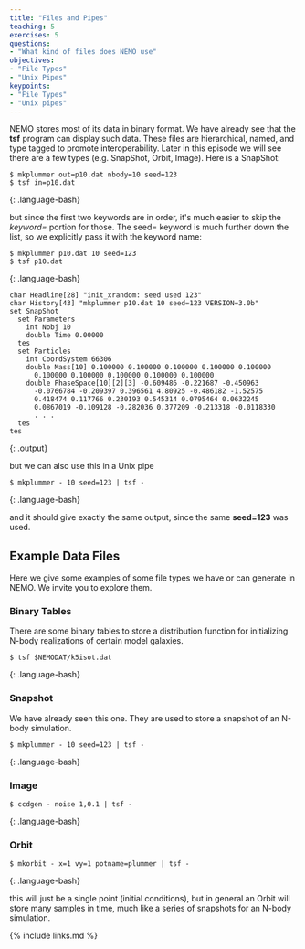 ```yaml
---
title: "Files and Pipes"
teaching: 5
exercises: 5
questions:
- "What kind of files does NEMO use"
objectives:
- "File Types"
- "Unix Pipes"
keypoints:
- "File Types"
- "Unix pipes"
---
```



NEMO stores most of its data in binary format.  We have already see that the **tsf** program can
display such data. These files are hierarchical, named, and type tagged to promote interoperability.
Later in this episode we will see there are a few types (e.g. SnapShot, Orbit, Image). Here is
a SnapShot:

~~~
$ mkplummer out=p10.dat nbody=10 seed=123
$ tsf in=p10.dat
~~~
{: .language-bash}

but since the first two keywords are in order, it's much easier to skip the *keyword=* portion for
those. The seed= keyword is much further down the list, so we explicitly pass it with the keyword
name:

~~~
$ mkplummer p10.dat 10 seed=123
$ tsf p10.dat
~~~
{: .language-bash}


~~~
char Headline[28] "init_xrandom: seed used 123"
char History[43] "mkplummer p10.dat 10 seed=123 VERSION=3.0b"
set SnapShot
  set Parameters
    int Nobj 10 
    double Time 0.00000 
  tes
  set Particles
    int CoordSystem 66306 
    double Mass[10] 0.100000 0.100000 0.100000 0.100000 0.100000 
      0.100000 0.100000 0.100000 0.100000 0.100000 
    double PhaseSpace[10][2][3] -0.609486 -0.221687 -0.450963 
      -0.0766784 -0.209397 0.396561 4.80925 -0.486182 -1.52575 
      0.418474 0.117766 0.230193 0.545314 0.0795464 0.0632245 
      0.0867019 -0.109128 -0.282036 0.377209 -0.213318 -0.0118330 
      . . .
  tes
tes
~~~
{: .output}

but we can also use this in a Unix pipe 

~~~
$ mkplummer - 10 seed=123 | tsf -
~~~
{: .language-bash}

and it should give exactly the same output, since the same **seed=123** was used.









## Example Data Files

Here we give some examples of some file types we have or can generate in NEMO. We invite you
to explore them.

### Binary Tables

There are some binary tables to store a distribution function for initializing N-body realizations
of certain model galaxies.

~~~
$ tsf $NEMODAT/k5isot.dat
~~~
{: .language-bash}

### Snapshot

We have already seen this one. They are used to store a snapshot of an N-body simulation.

~~~
$ mkplummer - 10 seed=123 | tsf -
~~~
{: .language-bash}

### Image

~~~
$ ccdgen - noise 1,0.1 | tsf -
~~~
{: .language-bash}


### Orbit

~~~
$ mkorbit - x=1 vy=1 potname=plummer | tsf -
~~~
{: .language-bash}

this will just be a single point (initial conditions), but in general an Orbit will
store many samples in time, much like a series of snapshots for an N-body simulation.


{% include links.md %}

